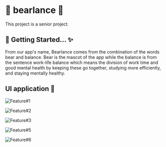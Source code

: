# 🧸 bearlance 🎈
This project is a senior project.

## 🔖 Getting Started... ✨

  From our app's name, Bearlance comes from the combination of the words bear and balance. Bear is the mascot of the app while the balance is from the sentence work-life balance which means the division of work time and good mental health by keeping these go together, studying more efficiently, and staying mentally healthy.

## UI application 📲
![Feature#1](UI/Feature#1.png)

![Feature#2](UI/Feature#2.png)

![Feature#3](UI/Feature#3.png)

![Feature#5](UI/Feature#5.png)

![Feature#6](UI/Feature#6.png)
